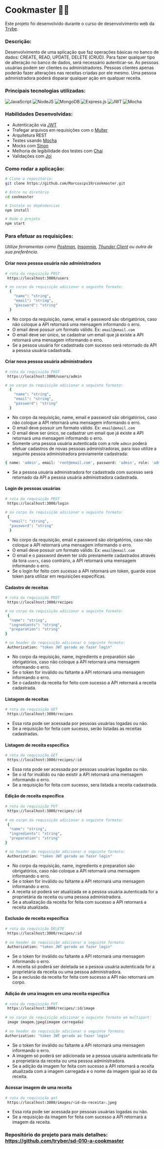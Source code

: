 # Cookmaster 🧑‍🍳

Este projeto foi desenvolvido durante o curso de desenvolvimento web da [Trybe](https://www.betrybe.com/).

### Descrição:
Desenvolvimento de uma aplicação que faz operações básicas no banco de dados: CREATE, READ, UPDATE, DELETE (CRUD).
Para fazer qualquer tipo de alteração no banco de dados, será necessário autenticar-se. As pessoas usuárias podem ser clientes ou administradores. Pessoas clientes apenas poderão fazer alterações nas receitas criadas por ele mesmo. Uma pessoa administradora poderá disparar qualquer ação em qualquer receita.


### Principais tecnologias utilizadas:
![JavaScript](https://img.shields.io/badge/javascript-%23323330.svg?style=for-the-badge&logo=javascript&logoColor=%23F7DF1E)
![NodeJS](https://img.shields.io/badge/node.js-6DA55F?style=for-the-badge&logo=node.js&logoColor=white)
![MongoDB](https://img.shields.io/badge/MongoDB-%234ea94b.svg?style=for-the-badge&logo=mongodb&logoColor=white)
![Express.js](https://img.shields.io/badge/express.js-%23404d59.svg?style=for-the-badge&logo=express&logoColor=%2361DAFB)
![JWT](https://img.shields.io/badge/JWT-black?style=for-the-badge&logo=JSON%20web%20tokens)
![Mocha](https://img.shields.io/badge/-mocha-%238D6748?style=for-the-badge&logo=mocha&logoColor=white)

### Habilidades Desenvolvidas: 

- Autenticação via [JWT](https://jwt.io/introduction)
- Trafegar arquivos em requisições com o [Multer](https://github.com/expressjs/multer)
- Arquitetura REST
- Testes usando [Mocha](https://mochajs.org/)
- Mocks com [Sinon](https://sinonjs.org/releases/latest/)
- Melhoria de legibilidade dos testes com [Chai](https://www.chaijs.com/api/bdd/)
- Validações com [Joi](https://joi.dev/api/?v=17.4.2)

### Como rodar a aplicação:

```bash
# Clone o repositório:
git clone https://github.com/Marcuscps19/cookmaster.git

# Entre no diretório
cd cookmaster

# Instale as depêndencias
npm install

# Rode o projeto
npm start
```

### Para efetuar as requisições:
*Utilize ferramentas como [Postman](https://www.postman.com/), [Insomnia](https://insomnia.rest/), [Thunder Client](https://www.thunderclient.io/) ou outra de sua preferência.*

#### Criar nova pessoa usuária não administradora
```bash
# rota da requisição POST
 https://localhost:3000/users

# no corpo da requisição adicionar o seguinte formato:
  {
    "name": "string",
    "email": "string",
    "password": "string"
  }
```
- No corpo da requisição, name, email e password são obrigatórios, caso não coloque a API retornará uma mensagem informando o erro.
- O email deve possuir um formato válido. Ex: ```email@email.com```
- O email deve ser único, se cadastrar um email que já existe a API retornará uma mensagem informando o erro.
- Se a pessoa usuária for cadastrada com sucesso será retornado da API a pessoa usuária cadastrada.

#### Criar nova pessoa usuária administradora
```bash
# rota da requisição POST
 https://localhost:3000/users/admin

# no corpo da requisição adicionar o seguinte formato:
  {
    "name": "string",
    "email": "string",
    "password": "string"
  }
```
- No corpo da requisição, name, email e password são obrigatórios, caso não coloque a API retornará uma mensagem informando o erro.
- O email deve possuir um formato válido. Ex: ```email@email.com```
- O email deve ser único, se cadastrar um email que já existe a API retornará uma mensagem informando o erro.
- Somente uma pessoa usuária autenticada com a role ```admin``` poderá efetuar cadastros de novas pessoas administradoras, para isso utilize a seguinte pessoa administradora previamente cadastrada:
```bash
{ name: 'admin', email: 'root@email.com', password: 'admin', role: 'admin' }
```
- Se a pessoa usuária administradora for cadastrada com sucesso será retornado da API a pessoa usuária administradora cadastrada.

#### Login de pessoas usuárias
```bash
# rota da requisição POST
 https://localhost:3000/login

# no corpo da requisição adicionar o seguinte formato:
 {
  "email": "string",
  "password": "string"
  }
```
- No corpo da requisição, email e password são obrigatórios, caso não coloque a API retornará uma mensagem informando o erro.
- O email deve possuir um formato válido. Ex: ```email@email.com```
- O email e o password devem ter sido previamente cadastrados através da tora ```users```, caso contrário, a API retornará uma mensagem informando o erro.
- Se o login for feito com sucesso a API retornará um token, guarde esse token para utilizar em requisições específicas.

#### Cadastro de receitas
```bash
# rota da requisição POST
 https://localhost:3000/recipes

# no corpo da requisição adicionar o seguinte formato:
 {
  "name": "string",
  "ingredients": "string",
  "preparation": "string"
}

# no header da requisição adicionar o seguinte formato:
 Authorization: "token JWT gerado ao fazer login"
```

- No corpo da requisição, name, ingredients e preparation são obrigatórios, caso não coloque a API retornará uma mensagem informando o erro.
- Se o token for inválido ou faltante a API retornará  uma mensagem informando o erro.
- Se o cadastro da receita for feito com sucesso a API retornará a receita cadastrada.

#### Listagem de receitas
```bash
# rota da requisição GET
 https://localhost:3000/recipes
```

- Essa rota pode ser acessada por pessoas usuárias logadas ou não.
- Se a requisição for feita com sucesso, serão listadas as receitas cadastradas.

#### Listagem de receita específica
```bash
# rota da requisição GET
 https://localhost:3000/recipes/:id
```

- Essa rota pode ser acessada por pessoas usuárias logadas ou não.
- Se o id for inválido ou não existir a API retornará uma mensagem informando o erro.
- Se a requisição for feita com sucesso, sera listada a receita cadastrada.

#### Edição de receita específica
```bash
# rota da requisição PUT
 https://localhost:3000/recipes/:id
 
# no corpo da requisição adicionar o seguinte formato:
 {
  "name": "string",
  "ingredients": "string",
  "preparation": "string"
}

# no header da requisição adicionar o seguinte formato:
 Authorization: "token JWT gerado ao fazer login"
```

- No corpo da requisição, name, ingredients e preparation são obrigatórios, caso não coloque a API retornará uma mensagem informando o erro.
- Se o token for inválido ou faltante a API retornará  uma mensagem informando o erro.
- A receita só poderá ser atualizada se a pessoa usuária autenticada for a proprietária da receita ou uma pessoa administradora.
- Se a atualização da receita for feita com sucesso a API retornará a receita atualizada.

#### Exclusão de receita específica
```bash
# rota da requisição DELETE
 https://localhost:3000/recipes/:id
 
# no header da requisição adicionar o seguinte formato:
 Authorization: "token JWT gerado ao fazer login"
```

- Se o token for inválido ou faltante a API retornará  uma mensagem informando o erro.
- A receita só poderá ser deletada se a pessoa usuária autenticada for a proprietária da receita ou uma pessoa administradora.
- Se a exclusão da receita for feita com sucesso a API não retornará um corpo.

#### Adição de uma imagem em uma receita específica
```bash
# rota da requisição PUT
 https://localhost:3000/recipes/:id/image
 
# no corpo da requisição adicionar o seguinte formato em multipart:
 image imagem.jpeg(imagem carregada)
 
# no header da requisição adicionar o seguinte formato:
Authorization: "token JWT gerado ao fazer login"
```

- Se o token for inválido ou faltante a API retornará  uma mensagem informando o erro.
- A imagem só poderá ser adicionada se a pessoa usuária autenticada for a proprietária da receita ou uma pessoa administradora.
- Se a adição da imagem for feita com sucesso a API retornará a receita atualizada com a imagem carregada e o nome da imagem igual ao id da receita.

#### Acessar imagem de uma receita
```bash
# rota da requisição get
 https://localhost:3000/images/<id-da-receita>.jpeg
```

- Essa rota pode ser acessada por pessoas usuárias logadas ou não.
- Se a requisição da imagem for feita com sucesso a API retornará a imagem da receita.


### Repositório do projeto para mais detalhes: https://github.com/tryber/sd-010-a-cookmaster



